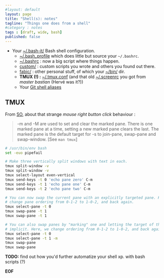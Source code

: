 ```yaml
---
#layout: default
layout: page
title: "Shell(s): notes"
tagline: "Things one does from a shell"
#category : notes
tags : [draft, wide, bash]
published: false
---
```


* Your [~/.bash-it/](https://github.com/fabic/bash-it) Bash shell configuration.
    - [~/.bash\_profile](https://github.com/fabic/bash-it/blob/master/dot_bash_profile) which does little but source your `~/.bashrc`.
    - [~/.bashrc](https://github.com/fabic/bash-it/blob/master/dot_bashrc) : now a big script where things happen.
    - [custom/](https://github.com/fabic/bash-it/tree/master/custom) : custom scripts
      you wrote and others you found out there.
    - [fabic/](https://github.com/fabic/bash-it/tree/master/fabic) : other personal stuff,
      of which your [~/bin/](https://github.com/fabic/bash-it/tree/master/fabic/bin) dir.
    - __TMUX (!) :__ [~/.tmux.conf](https://github.com/fabic/bash-it/blob/master/fabic/tmux.conf)
      (and that old [~/.screenrc](https://github.com/fabic/bash-it/blob/master/dot_screenrc) you got
       from _master bastian_ (Hervé was it?))
    - Your [Git shell aliases](https://github.com/fabic/bash-it/blob/master/aliases/available/git_fabic.aliases.bash)

## TMUX

From [SO](https://unix.stackexchange.com/a/373692), about that strange _mouse
right button click_ behaviour :

> -m and -M are used to set and clear the marked pane. There is one marked pane
> at a time, setting a new marked pane clears the last. The marked pane is the
> default target for -s to join-pane, swap-pane and swap-window.
> [See `man tmux`]

```bash
# /usr/bin/env bash
set -euo pipefail

# Make three vertically split windows with text in each.
tmux split-window -v
tmux split-window -v
tmux select-layout even-vertical
tmux send-keys -t 0 'echo pane zero' C-m
tmux send-keys -t 1 'echo pane one' C-m
tmux send-keys -t 2 'echo pane two' C-m

# You can now swap the current pane with an explicitly targeted pane. Here, we
# change pane ordering from 0-1-2 to 1-0-2, and back again.
tmux select-pane -t 0
tmux swap-pane -t 1
tmux swap-pane -t 1

# You can also swap panes by "marking" one and letting the target of the swap be
# implicit. Here, we change ordering from 0-1-2 to 1-0-2, and back again.
tmux select-pane -t 0
tmux select-pane -t 1 -m
tmux swap-pane
tmux swap-pane
```

__TODO:__ find out how you'd further automatize your shell xp. with bash scripts (?)

__EOF__
